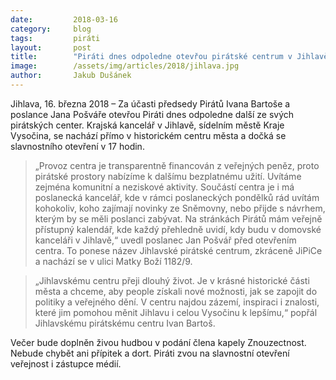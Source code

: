 ```yaml
---
date:         2018-03-16
category:     blog
tags:         piráti
layout:       post
title:        "Piráti dnes odpoledne otevřou pirátské centrum v Jihlavě"
image:        /assets/img/articles/2018/jihlava.jpg
author:       Jakub Dušánek
---
```



Jihlava, 16. března 2018 – Za účasti předsedy Pirátů Ivana Bartoše a poslance Jana Pošváře otevřou Piráti dnes odpoledne další ze svých pirátských center. Krajská kancelář v Jihlavě, sídelním městě Kraje Vysočina, se nachází přímo v historickém centru města a dočká se slavnostního otevření v 17 hodin.

> „Provoz centra je transparentně financován z veřejných peněz, proto pirátské prostory nabízíme k dalšímu bezplatnému užití. Uvítáme zejména komunitní a neziskové aktivity. Součástí centra je i má poslanecká kancelář, kde v rámci poslaneckých pondělků rád uvítám kohokoliv, koho zajímají novinky ze Sněmovny, nebo přijde s návrhem, kterým by se měli poslanci zabývat. Na stránkách Pirátů mám veřejně přístupný kalendář, kde každý přehledně uvidí, kdy budu v domovské kanceláři v Jihlavě,“ uvedl poslanec Jan Pošvář před otevřením centra. To ponese název Jihlavské pirátské centrum, zkráceně JiPiCe a nachází se v ulici Matky Boží 1182/9.

> „Jihlavskému centru přeji dlouhý život. Je v krásné historické části města a chceme, aby people získali nové možnosti, jak se zapojit do politiky a veřejného dění. V centru najdou zázemí, inspiraci i znalosti, které jim pomohou měnit Jihlavu i celou Vysočinu k lepšímu,“ popřál Jihlavskému pirátskému centru Ivan Bartoš.

Večer bude doplněn živou hudbou v podání člena kapely Znouzectnost. Nebude chybět ani přípitek a dort. Piráti zvou na slavnostní otevření veřejnost i zástupce médií.


